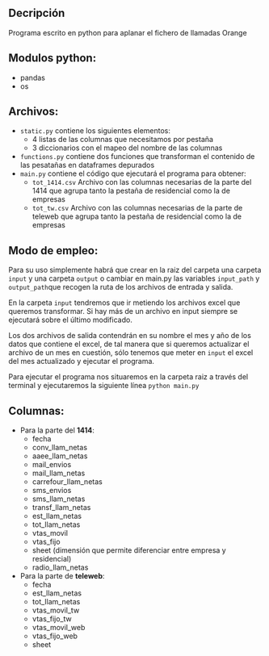 ## Decripción 
Programa escrito en python para aplanar el fichero de llamadas Orange

## Modulos python:
- pandas
- os

## Archivos:
- `static.py` contiene los siguientes elementos:
    - 4 listas de las columnas que necesitamos por pestaña
    - 3 diccionarios con el mapeo del nombre de las columnas
- `functions.py` contiene dos funciones que transforman el contenido de las pesatañas en dataframes depurados
- `main.py` contiene el código que ejecutará el programa para obtener:
    - `tot_1414.csv` Archivo con las columnas necesarias de la parte del 1414 que agrupa tanto la pestaña de residencial como la de empresas
    - `tot_tw.csv` Archivo con las columnas necesarias de la parte de teleweb que agrupa tanto la pestaña de residencial como la de empresas

## Modo de empleo:
Para su uso simplemente habrá que crear en la raiz del carpeta una carpeta `input` y una carpeta `output` o cambiar en main.py las variables `input_path` y `output_path`que recogen la ruta de los archivos de entrada y salida.

En la carpeta `input` tendremos que ir metiendo los archivos excel que queremos transformar. Si hay más de un archivo en input siempre se ejecutará sobre el último modificado.

Los dos archivos de salida contendrán en su nombre el mes y año de los datos que contiene el excel, de tal manera que si queremos actualizar el archivo de un mes en cuestión, sólo tenemos que meter en `input` el excel del mes actualizado y ejecutar el programa.

Para ejecutar el programa nos situaremos en la carpeta raiz a través del terminal y ejecutaremos la siguiente línea
`python main.py`


## Columnas: 
- Para la parte del **1414**:
    - fecha
    - conv_llam_netas
    - aaee_llam_netas
    - mail_envios
    - mail_llam_netas
    - carrefour_llam_netas
    - sms_envios
    - sms_llam_netas
    - transf_llam_netas
    - est_llam_netas
    - tot_llam_netas
    - vtas_movil
    - vtas_fijo
    - sheet (dimensión que permite diferenciar entre empresa y residencial)
    - radio_llam_netas
- Para la parte de **teleweb**:
    - fecha
    - est_llam_netas
    - tot_llam_netas
    - vtas_movil_tw
    - vtas_fijo_tw
    - vtas_movil_web
    - vtas_fijo_web
    - sheet




